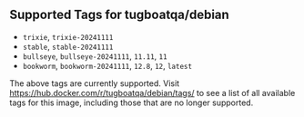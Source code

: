 ## Supported Tags for tugboatqa/debian

* `trixie`, `trixie-20241111`
* `stable`, `stable-20241111`
* `bullseye`, `bullseye-20241111`, `11.11`, `11`
* `bookworm`, `bookworm-20241111`, `12.8`, `12`, `latest`

The above tags are currently supported. Visit https://hub.docker.com/r/tugboatqa/debian/tags/ to see a list of all available tags for this image, including those that are no longer supported.
